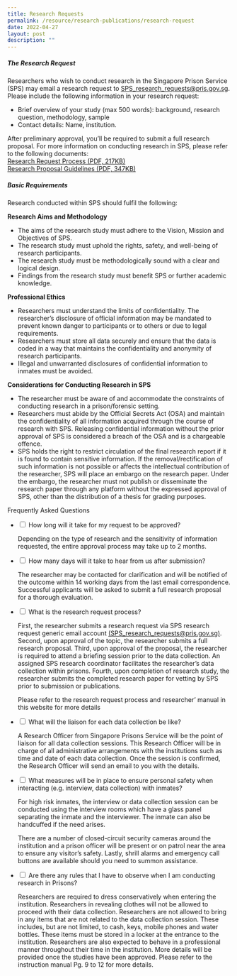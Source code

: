 ```yaml
---
title: Research Requests
permalink: /resource/research-publications/research-request
date: 2022-04-27
layout: post
description: ""
---
```

##### **The Research Request**<br>
Researchers who wish to conduct research in the Singapore Prison Service (SPS) may email a research request to SPS_research_requests@pris.gov.sg. Please include the following information in your research request:

*  Brief overview of your study (max 500 words): background, research question, methodology, sample
*  Contact details: Name, institution.

After preliminary approval, you’ll be required to submit a full research proposal. For more information on conducting research in SPS, please refer to the following documents:<br>
[Research Request Process (PDF, 217KB)](/files/research-request-process-picture-2017-final.pdf)<br>
[Research Proposal Guidelines (PDF, 347KB)](/files/research-proposal-guidelines-2017-final.pdf)

##### **Basic Requirements**<br>
Research conducted within SPS should fulfil the following:

**Research Aims and Methodology**<br>
* The aims of the research study must adhere to the Vision, Mission and Objectives of SPS.
* The research study must uphold the rights, safety, and well-being of research participants.
* The research study must be methodologically sound with a clear and logical design.
* Findings from the research study must benefit SPS or further academic knowledge.

**Professional Ethics**
* Researchers must understand the limits of confidentiality. The researcher’s disclosure of official information may be mandated to prevent known danger to participants or to others or due to legal requirements.
* Researchers must store all data securely and ensure that the data is coded in a way that maintains the confidentiality and anonymity of research participants.
* Illegal and unwarranted disclosures of confidential information to inmates must be avoided.

**Considerations for Conducting Research in SPS**
* The researcher must be aware of and accommodate the constraints of conducting research in a prison/forensic setting.
* Researchers must abide by the Official Secrets Act (OSA) and maintain the confidentiality of all information acquired through the course of research with SPS. Releasing confidential information without the prior approval of SPS is considered a breach of the OSA and is a chargeable offence.
*  SPS holds the right to restrict circulation of the final research report if it is found to contain sensitive information. If the removal/rectification of such information is not possible or affects the intellectual contribution of the researcher, SPS will place an embargo on the research paper. Under the embargo, the researcher must not publish or disseminate the research paper through any platform without the expressed approval of SPS, other than the distribution of a thesis for grading purposes.

Frequently Asked Questions
<ul class="jekyllcodex_accordion">
  <li>
    <input type="checkbox" id="accordion1">
    <label for="accordion1">How long will it take for my request to be approved?</label>
    <div>
      <p>Depending on the type of research and the sensitivity of information requested, the entire approval process may take up to 2 months.</p>
    </div>
	</li>  
  <li>
    <input type="checkbox" id="accordion2">
    <label for="accordion2">How many days will it take to hear from us after submission?</label>
    <div>
      <p>The researcher may be contacted for clarification and will be notified of the outcome within 14 working days from the last email correspondence. Successful applicants will be asked to submit a full research proposal for a thorough evaluation.</p>
    </div>
  </li>
  <li>
    <input type="checkbox" id="accordion3">
    <label for="accordion3">What is the research request process?</label>
    <div>
      <p>
        First, the researcher submits a research request via SPS research request generic email account <a href="mailto:SPS_research_requests@pris.gov.sg"> (SPS_research_requests@pris.gov.sg)</a>.  Second, upon approval of the topic, the researcher submits a full research proposal. Third, upon approval of the proposal, the researcher is required to attend a briefing session prior to the data collection. An assigned SPS research coordinator facilitates the researcher’s data collection within prisons. Fourth, upon completion of research study, the researcher submits the completed research paper for vetting by SPS prior to submission or publications.

Please refer to the research request process and researcher’ manual in this website for more details</p>
    </div>
  </li>
  <li>
    <input type="checkbox" id="accordion4">
    <label for="accordion4">What will the liaison for each data collection be like?</label>
    <div>
      <p>
        A Research Officer from Singapore Prisons Service will be the point of liaison for all data collection sessions. This Research Officer will be in charge of all administrative arrangements with the institutions such as time and date of each data collection. Once the session is confirmed, the Research Officer will send an email to you with the details.</p>
    </div>
  </li>
    
  <li>
    <input type="checkbox" id="accordion5">
    <label for="accordion5">What measures will be in place to ensure personal safety when interacting (e.g. interview, data collection) with inmates?</label>
    <div>
      <p> For high risk inmates, the interview or data collection session can be conducted using the interview rooms which have a glass panel separating the inmate and the interviewer. The inmate can also be handcuffed if the need arises.

There are a number of closed-circuit security cameras around the institution and a prison officer will be present or on patrol near the area to ensure any visitor’s safety. Lastly, shrill alarms and emergency call buttons are available should you need to summon assistance.</p>
    </div>
  </li>
	  <li>
    <input type="checkbox" id="accordion6">
    <label for="accordion5">Are there any rules that I have to observe when I am conducting research in Prisons?</label>
    <div>
      <p> Researchers are required to dress conservatively when entering the institution. Researchers in revealing clothes will not be allowed to proceed with their data collection. Researchers are not allowed to bring in any items that are not related to the data collection session. These includes, but are not limited, to cash, keys, mobile phones and water bottles. These items must be stored in a locker at the entrance to the institution. Researchers are also expected to behave in a professional manner throughout their time in the institution. More details will be provided once the studies have been approved. Please refer to the instruction manual Pg. 9 to 12 for more details.</p>
    </div>
  </li>
</ul>